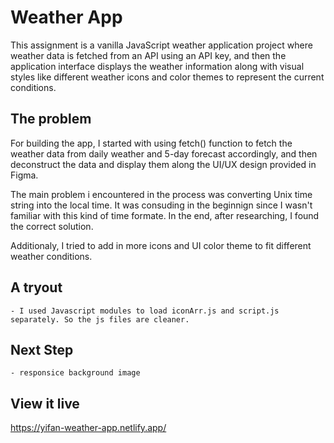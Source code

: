 # Weather App

This assignment is a vanilla JavaScript weather application project where weather data is fetched from an API using an API key, and then the application interface displays the weather information along with visual styles like different weather icons and color themes to represent the current conditions.

## The problem

For building the app, I started with using fetch() function to fetch the weather data from daily weather and 5-day forecast accordingly, and then deconstruct the data and display them along the UI/UX design provided in Figma.

The main problem i encountered in the process was converting Unix time string into the local time. It was consuding in the beginnign since I wasn't familiar with this kind of time formate. In the end, after researching, I found the correct solution. 

Additionaly, I tried to add in more icons and UI color theme to fit different weather conditions. 

## A tryout
    - I used Javascript modules to load iconArr.js and script.js separately. So the js files are cleaner.

## Next Step
 
    - responsice background image

## View it live
https://yifan-weather-app.netlify.app/